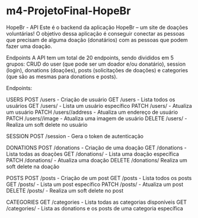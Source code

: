 # m4-ProjetoFinal-HopeBr

HopeBr - API
Este é o backend da aplicação HopeBr – um site de doações voluntárias! O objetivo dessa aplicação é conseguir conectar as pessoas que precisam de 
alguma doação (donatários) com as pessoas que podem fazer uma doação.

Endpoints
A API tem um total de 20 endpoints, sendo divididos em 5 grupos: CRUD do user (que pode ser um doador e/ou donatário), session (login), donations 
(doações), posts (solicitações de doações) e categories (que são as mesmas para donations e posts).

Endpoints:

USERS
POST /users - Criação de usuário
GET /users - Lista todos os usuários
GET /users/<id> - Lista um usuário específico
PATCH /users/<id> - Atualiza um usuário
PATCH /users/<id>/address - Atualiza um endereço de usuário
PATCH /users/<id>/image - Atualiza uma imagem de usuário
DELETE /users/<id> - Realiza um soft delete no usuário

SESSION
POST /session - Gera o token de autenticação

DONATIONS
POST /donations - Criação de uma doação
GET /donations - Lista todas as doações
GET /donations/<id> - Lista uma doação específica
PATCH /donations/<id> - Atualiza uma doação
DELETE /donations/<id> Realiza um soft delete na doação

POSTS
POST /posts - Criação de um post
GET /posts - Lista todos os posts
GET /posts/<id> - Lista um post específico
PATCH /posts/<id> -  Atualiza um post
DELETE /posts/<id> - Realiza um soft delete no post

CATEGORIES
GET /categories - Lista todas as categorias disponíveis
GET /categories/<id> - Lista as donations e os posts de uma categoria específica
